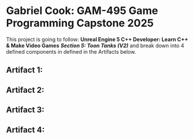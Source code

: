 # Gabriel Cook: GAM-495 Game Programming Capstone 2025

This project is going to follow: **Unreal Engine 5 C++ Developer: Learn C++ & Make Video Games** ***Section 5: Toon Tanks (V2)*** and break down into 4 defined components in defined in the Artifacts below.

## Artifact 1: 

## Artifact 2: 

## Artifact 3: 

## Artifact 4: 

